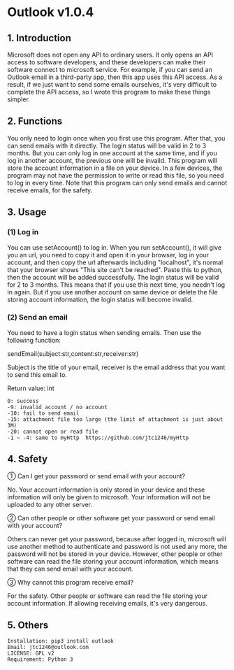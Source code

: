 # Outlook v1.0.4

## 1. Introduction

Microsoft does not open any API to ordinary users. It only opens an API access to software developers, and these developers can make their software connect to microsoft service. For example, if you can send an Outlook email in a third-party app, then this app uses this API access. As a result, if we just want to send some emails ourselves, it's very difficult to complete the API access, so I wrote this program to make these things simpler.


## 2. Functions

You only need to login once when you first use this program. After that, you can send emails with it directly. The login status will be valid in 2 to 3 months. But you can only log in one account at the same time, and if you log in another account, the previous one will be invaild. This program will store the account information in a file on your device. In a few devices, the program may not have the permission to write or read this file, so you need to log in every time. Note that this program can only send emails and cannot receive emails, for the safety.


## 3. Usage

### (1) Log in

You can use setAccount() to log in. When you run setAccount(), it will give you an url, you need to copy it and open it in your browser, log in your account, and then copy the url afterwards including "localhost", it's normal that your browser shows "This site can't be reached". Paste this to python, then the account will be added successfully. The login status will be valid for 2 to 3 months. This means that if you use this next time, you needn't log in again. But if you use another account on same device or delete the file storing account information, the login status will become invalid.

### (2) Send an email

You need to have a login status when sending emails. Then use the following function:

sendEmail(subject:str,content:str,receiver:str)

Subject is the title of your email, receiver is the email address that you want to send this email to.

Return value: int

    0: success
    -9: invalid account / no account
    -10: fail to send email
    -15: attachment file too large (the limit of attachment is just about 3M)
    -20: cannot open or read file
    -1 ~ -4: same to myHttp  https://github.com/jtc1246/myHttp


## 4. Safety

① Can I get your password or send email with your account?

No. Your account information is only stored in your device and these information will only be given to microsoft. Your information will not be uploaded to any other server.

② Can other people or other software get your password or send email with your account?

Others can never get your password, because after logged in, microsoft will use another method to authenticate and password is not used any more, the password will not be stored in your device. However, other people or other software can read the file storing your account information, which means that they can send email with your account.

③ Why cannot this program receive email?

For the safety. Other people or software can read the file storing your account information. If allowing receiving emails, it's very dangerous.


## 5. Others

    Installation: pip3 install outlook
    Email: jtc1246@outlook.com
    LICENSE: GPL v2
    Requirement: Python 3

